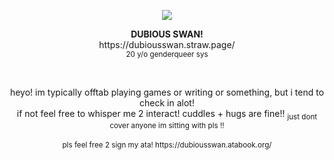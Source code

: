 <p align="center">
<img src="https://files.catbox.moe/20zbfw.webp">
</p>  
<p align="center">
  <strong>DUBIOUS SWAN!</strong> <br> https://dubiousswan.straw.page/ <br> <sub>20 y/o genderqueer sys</sub> 
</p>  

<br>
<p align="center">
  heyo! im typically offtab playing games or writing or something, but i tend to check in alot!  <br> if not feel free to whisper me 2 interact! cuddles + hugs are fine!! <sub>just dont cover anyone im sitting with pls !!</sub> <br> <br> <sub>pls feel free 2 sign my ata! https://dubiousswan.atabook.org/</sub>
</p>
